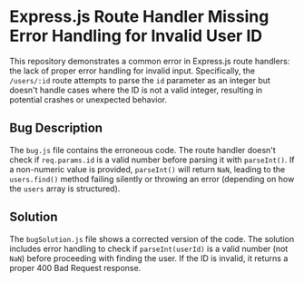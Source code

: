 # Express.js Route Handler Missing Error Handling for Invalid User ID

This repository demonstrates a common error in Express.js route handlers: the lack of proper error handling for invalid input.  Specifically, the `/users/:id` route attempts to parse the `id` parameter as an integer but doesn't handle cases where the ID is not a valid integer, resulting in potential crashes or unexpected behavior.

## Bug Description

The `bug.js` file contains the erroneous code. The route handler doesn't check if `req.params.id` is a valid number before parsing it with `parseInt()`. If a non-numeric value is provided, `parseInt()` will return `NaN`, leading to the `users.find()` method failing silently or throwing an error (depending on how the `users` array is structured).

## Solution

The `bugSolution.js` file shows a corrected version of the code.  The solution includes error handling to check if `parseInt(userId)` is a valid number (not `NaN`) before proceeding with finding the user.  If the ID is invalid, it returns a proper 400 Bad Request response.